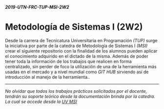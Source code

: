 _**2019-UTN-FRC-TUP-MSI-2W2**_
# Metodología de Sistemas I (2W2)
Desde la carrera de Tecnicatura Universitaria en Programación *(TUP)* surge la iniciativa por parte de la catedra de Metodología de Sistemas I *(MSI)* crear el siguiente repositorio con la finalidad de los alumnos pueden aplicar el conocimiento adquirido en el dictado de la misma. Además de poder tener toda la información de los trabajos que realicen en forma centralizado, sin perder de foco la utilización de una de la herramienta más usadas en el mercado y a nivel mundial como *GIT HUB* sirviendo así de introducción al manejo de la herramienta..

---

_No olvidar que todos los trabajos prácticos solicitados por el docente, tendrán su soporte teórico desde la documentación brinda por la catedra. La cual se accede desde la [UV MSI](https://uv.frc.utn.edu.ar/course/view.php?id=188)_
